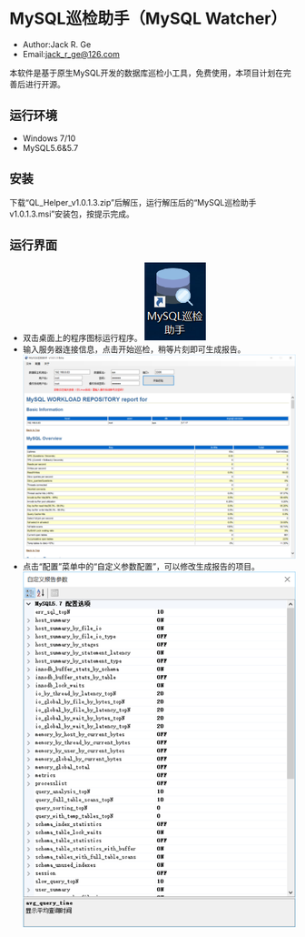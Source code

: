 # MySQL巡检助手（MySQL Watcher）
* Author:Jack R. Ge
* Email:jack_r_ge@126.com

本软件是基于原生MySQL开发的数据库巡检小工具，免费使用，本项目计划在完善后进行开源。

## 运行环境
* Windows 7/10
* MySQL5.6&5.7

## 安装
下载“QL_Helper_v1.0.1.3.zip”后解压，运行解压后的“MySQL巡检助手v1.0.1.3.msi”安装包，按提示完成。

## 运行界面
* 双击桌面上的程序图标运行程序。
![](icon.png)
* 输入服务器连接信息，点击开始巡检，稍等片刻即可生成报告。
![](MySQL_Watcher-windows.png)
* 点击“配置”菜单中的“自定义参数配置”，可以修改生成报告的项目。
![](Config.png)

